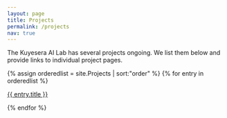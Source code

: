 ```yaml
---
layout: page
title: Projects
permalink: /projects
nav: true
---
```


The Kuyesera AI Lab has several projects ongoing. We list them below and provide links to individual project pages.

{% assign orderedlist = site.Projects | sort:"order" %}
{% for entry in orderedlist %}
  <p>
    <a href="{{site.baseurl}}{{entry.url}}">
      {{ entry.title }}
    </a>
  </p>
{% endfor %}

[OHDSI]:   [https://www.ohdsi.org]
[inspireweb]:   [https://inspiredata.network/about]
[c19catalog]:   [https://healthdataafrica.org/]
